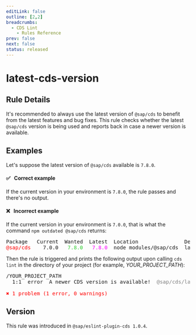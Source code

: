 ```yaml
---
editLink: false
outline: [2,2]
breadcrumbs:
  - CDS Lint
    - Rules Reference
prev: false
next: false
status: released
---
```


<script setup>
  import PlaygroundBadge from '../../../.vitepress/theme/components/PlaygroundBadge.vue'
</script>

# latest-cds-version

## Rule Details

It's recommended to always use the latest version of `@sap/cds` to benefit from the latest features and bug fixes.
This rule checks whether the latest `@sap/cds` version is being used and reports back in case a newer version is available. 

## Examples

Let's suppose the latest version of `@sap/cds` available is `7.8.0`.

#### ✅ &nbsp; Correct example

If the current version in your environment is `7.8.0`, the rule passes and there's no output.

#### ❌ &nbsp; Incorrect example

If the current version in your environment is `7.0.0`, that is what the command `npm outdated @sap/cds` returns:

<pre class="log">
Package   Current  Wanted  Latest  Location               Depended by
<text style="color: red">@sap/cds</text>    7.0.0   <text style="color: limegreen">7.8.0</text>   <text style="color: magenta">7.8.0</text>  node_modules/@sap/cds  latest-cds-version
</pre>

Then the rule is triggered and prints the following output upon calling `cds lint` in the directory of your project (for example, _YOUR_PROJECT_PATH_):

<pre class="log">
/YOUR_PROJECT_PATH
  1:1  error  A newer CDS version is available!  <text style="color:gray">@sap/cds/latest-cds-version</text>

<text style="color:red">✖ 1 problem (1 error, 0 warnings)</text>
</pre>

## Version
This rule was introduced in `@sap/eslint-plugin-cds 1.0.4`.
